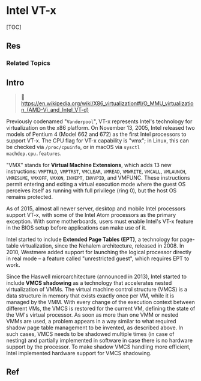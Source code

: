 # Intel VT-x

[TOC]



## Res
### Related Topics



## Intro
> 🔗 https://en.wikipedia.org/wiki/X86_virtualization#I/O_MMU_virtualization_(AMD-Vi_and_Intel_VT-d)

Previously codenamed "`Vanderpool`", VT-x represents Intel's technology for virtualization on the x86 platform. On November 13, 2005, Intel released two models of Pentium 4 (Model 662 and 672) as the first Intel processors to support VT-x. The CPU flag for VT-x capability is "vmx"; in Linux, this can be checked via `/proc/cpuinfo`, or in macOS via `sysctl machdep.cpu.features`.

"VMX" stands for **Virtual Machine Extensions**, which adds 13 new instructions: `VMPTRLD`, `VMPTRST`, `VMCLEAR`, `VMREAD`, `VMWRITE`, `VMCALL`, `VMLAUNCH`, `VMRESUME`, `VMXOFF`, `VMXON`, `INVEPT`, `INVVPID`, and VMFUNC. These instructions permit entering and exiting a virtual execution mode where the guest OS perceives itself as running with full privilege (ring 0), but the host OS remains protected.

As of 2015, almost all newer server, desktop and mobile Intel processors support VT-x, with some of the Intel Atom processors as the primary exception. With some motherboards, users must enable Intel's VT-x feature in the BIOS setup before applications can make use of it.

Intel started to include **Extended Page Tables (EPT)**, a technology for page-table virtualization, since the Nehalem architecture, released in 2008. In 2010, Westmere added support for launching the logical processor directly in real mode – a feature called "unrestricted guest", which requires EPT to work.

Since the Haswell microarchitecture (announced in 2013), Intel started to include **VMCS shadowing** as a technology that accelerates nested virtualization of VMMs. The virtual machine control structure (VMCS) is a data structure in memory that exists exactly once per VM, while it is managed by the VMM. With every change of the execution context between different VMs, the VMCS is restored for the current VM, defining the state of the VM's virtual processor. As soon as more than one VMM or nested VMMs are used, a problem appears in a way similar to what required shadow page table management to be invented, as described above. In such cases, VMCS needs to be shadowed multiple times (in case of nesting) and partially implemented in software in case there is no hardware support by the processor. To make shadow VMCS handling more efficient, Intel implemented hardware support for VMCS shadowing.



## Ref

